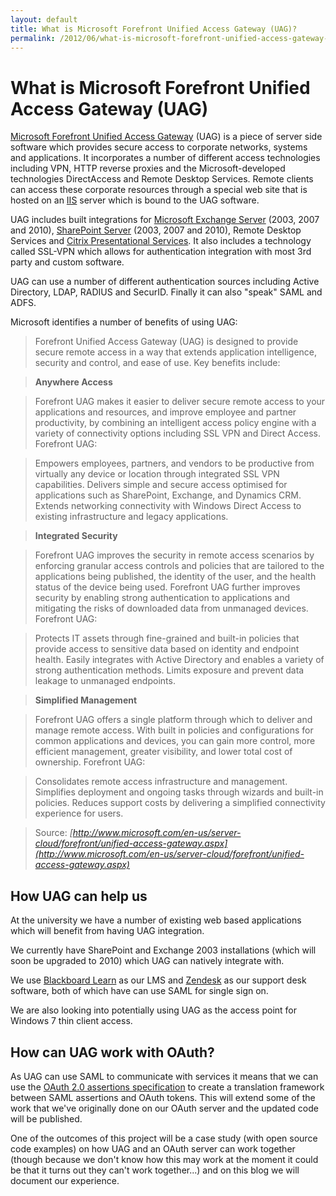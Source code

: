 ```yaml
---
layout: default
title: What is Microsoft Forefront Unified Access Gateway (UAG)?
permalink: /2012/06/what-is-microsoft-forefront-unified-access-gateway-uag/
---
```


# What is Microsoft Forefront Unified Access Gateway (UAG)

[Microsoft Forefront Unified Access Gateway](http://www.microsoft.com/en-us/server-cloud/forefront/unified-access-gateway.aspx) (UAG) is a piece of server side software which provides secure access to corporate networks, systems and applications. It incorporates a number of different access technologies including VPN, HTTP reverse proxies and the Microsoft-developed technologies DirectAccess and Remote Desktop Services. Remote clients can access these corporate resources through  a special web site that is hosted on an [IIS](http://www.iis.net/) server which is bound to the UAG software.

UAG includes built integrations for [Microsoft Exchange Server](http://www.microsoft.com/exchange/en-us/default.aspx) (2003, 2007 and 2010), [SharePoint Server](http://sharepoint.microsoft.com/en-au/Pages/default.aspx) (2003, 2007 and 2010), Remote Desktop Services and [Citrix Presentational Services](http://www.citrix.com/English/ps2/products/product.asp?contentID=186). It also includes a technology called SSL-VPN which allows for authentication integration with most 3rd party and custom software.

UAG can use a number of different authentication sources including Active Directory, LDAP, RADIUS and SecurID. Finally it can also "speak" SAML and ADFS.

Microsoft identifies a number of benefits of using UAG:

> Forefront Unified Access Gateway (UAG) is designed to provide secure remote access in a way that extends application intelligence, security and control, and ease of use. Key benefits include:

> __Anywhere Access__

> Forefront UAG makes it easier to deliver secure remote access to your applications and resources, and improve employee and partner productivity, by combining an intelligent access policy engine with a variety of connectivity options including SSL VPN and Direct Access.  Forefront UAG:

> Empowers employees, partners, and vendors to be productive from virtually any device or location through integrated SSL VPN capabilities.
Delivers simple and secure access optimised for applications such as SharePoint, Exchange, and Dynamics CRM.
Extends networking connectivity with Windows Direct Access to existing infrastructure and legacy applications.

> __Integrated Security__

> Forefront UAG improves the security in remote access scenarios by enforcing granular access controls and policies that are tailored to the applications being published, the identity of the user, and the health status of the device being used. Forefront UAG further improves security by enabling strong authentication to applications and mitigating the risks of downloaded data from unmanaged devices. Forefront UAG:

> Protects IT assets through fine-grained and built-in policies that provide access to sensitive data based on identity and endpoint health.
Easily integrates with Active Directory and enables a variety of strong authentication methods.
Limits exposure and prevent data leakage to unmanaged endpoints.

> __Simplified Management__

> Forefront UAG offers a single platform through which to deliver and manage remote access. With built in policies and configurations for common applications and devices, you can gain more control, more efficient management, greater visibility, and lower total cost of ownership. Forefront UAG:

> Consolidates remote access infrastructure and management.
Simplifies deployment and ongoing tasks through wizards and built-in policies.
Reduces support costs by delivering a simplified connectivity experience for users.

> Source: _[http://www.microsoft.com/en-us/server-cloud/forefront/unified-access-gateway.aspx](http://www.microsoft.com/en-us/server-cloud/forefront/unified-access-gateway.aspx)_

## How UAG can help us

At the university we have a number of existing web based applications which will benefit from having UAG integration.

We currently have SharePoint and Exchange 2003 installations  (which will soon be upgraded to 2010) which UAG can natively integrate with.

We use [Blackboard Learn](http://www.blackboard.com/platforms/learn/overview.aspx) as our LMS and [Zendesk](http://zendesk.com/) as our support desk software, both of which have can use SAML for single sign on.

We are also looking into potentially using UAG as the access point for Windows 7 thin client access.

## How can UAG work with OAuth?

As UAG can use SAML to communicate with services it means that we can use the [OAuth 2.0 assertions specification](http://tools.ietf.org/wg/oauth/draft-ietf-oauth-assertions/) to create a translation framework between SAML assertions and OAuth tokens. This will extend some of the work that we've originally done on our OAuth server and the updated code will be published.

One of the outcomes of this project will be a case study (with open source code examples) on how UAG and an OAuth server can work together (though because we don't know how this may work at the moment it could be that it turns out they can't work together...) and on this blog we will document our experience.